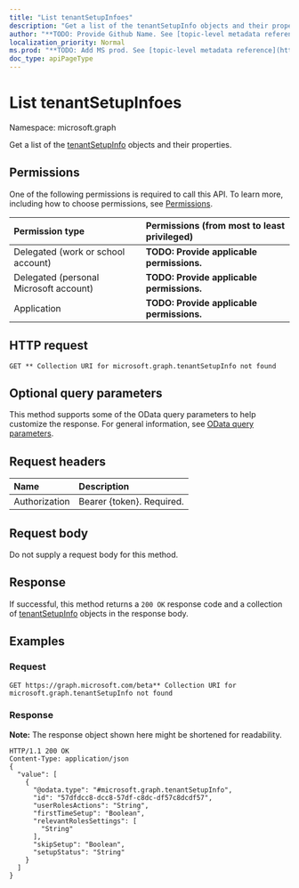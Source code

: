 ```yaml
---
title: "List tenantSetupInfoes"
description: "Get a list of the tenantSetupInfo objects and their properties."
author: "**TODO: Provide Github Name. See [topic-level metadata reference](https://msgo.azurewebsites.net/add/document/guidelines/metadata.html#topic-level-metadata)**"
localization_priority: Normal
ms.prod: "**TODO: Add MS prod. See [topic-level metadata reference](https://msgo.azurewebsites.net/add/document/guidelines/metadata.html#topic-level-metadata)**"
doc_type: apiPageType
---
```


# List tenantSetupInfoes
Namespace: microsoft.graph

Get a list of the [tenantSetupInfo](../resources/tenantsetupinfo.md) objects and their properties.

## Permissions
One of the following permissions is required to call this API. To learn more, including how to choose permissions, see [Permissions](/concepts/permissions-reference.md).

|Permission type|Permissions (from most to least privileged)|
|:---|:---|
|Delegated (work or school account)|**TODO: Provide applicable permissions.**|
|Delegated (personal Microsoft account)|**TODO: Provide applicable permissions.**|
|Application|**TODO: Provide applicable permissions.**|

## HTTP request

<!-- {
  "blockType": "ignored"
}
-->
``` http
GET ** Collection URI for microsoft.graph.tenantSetupInfo not found
```

## Optional query parameters
This method supports some of the OData query parameters to help customize the response. For general information, see [OData query parameters](/graph/query-parameters).

## Request headers
|Name|Description|
|:---|:---|
|Authorization|Bearer {token}. Required.|

## Request body
Do not supply a request body for this method.

## Response

If successful, this method returns a `200 OK` response code and a collection of [tenantSetupInfo](../resources/tenantsetupinfo.md) objects in the response body.

## Examples

### Request
<!-- {
  "blockType": "request",
  "name": "get_tenantsetupinfo"
}
-->
``` http
GET https://graph.microsoft.com/beta** Collection URI for microsoft.graph.tenantSetupInfo not found
```


### Response
**Note:** The response object shown here might be shortened for readability.
<!-- {
  "blockType": "response",
  "truncated": true,
  "@odata.type": "collection(microsoft.graph.tenantsetupinfo)"
}
-->
``` http
HTTP/1.1 200 OK
Content-Type: application/json
{
  "value": [
    {
      "@odata.type": "#microsoft.graph.tenantSetupInfo",
      "id": "57dfdcc8-dcc8-57df-c8dc-df57c8dcdf57",
      "userRolesActions": "String",
      "firstTimeSetup": "Boolean",
      "relevantRolesSettings": [
        "String"
      ],
      "skipSetup": "Boolean",
      "setupStatus": "String"
    }
  ]
}
```

